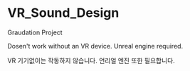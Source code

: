 # VR_Sound_Design
 Graudation Project

Dosen't work without an VR device. Unreal engine required.

VR 기기없이는 작동하지 않습니다. 언리얼 엔진 또한 필요합니다.
